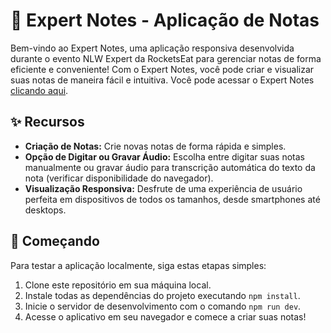 
# 📝 **Expert Notes - Aplicação de Notas**

Bem-vindo ao Expert Notes, uma aplicação responsiva desenvolvida durante o evento NLW Expert da RocketsEat para gerenciar notas de forma eficiente e conveniente! Com o Expert Notes, você pode criar e visualizar suas notas de maneira fácil e intuitiva. Você pode acessar o Expert Notes [clicando aqui](https://expert-notes.netlify.app/).

## ✨ **Recursos**

* **Criação de Notas:** Crie novas notas de forma rápida e simples.
* **Opção de Digitar ou Gravar Áudio:** Escolha entre digitar suas notas manualmente ou gravar áudio para transcrição automática do texto da nota (verificar disponibilidade do navegador).
* **Visualização Responsiva:** Desfrute de uma experiência de usuário perfeita em dispositivos de todos os tamanhos, desde smartphones até desktops.

## 🚀 **Começando**

Para testar a aplicação localmente, siga estas etapas simples:

1. Clone este repositório em sua máquina local.
2. Instale todas as dependências do projeto executando `npm install`.
3. Inicie o servidor de desenvolvimento com o comando `npm run dev`.
4. Acesse o aplicativo em seu navegador e comece a criar suas notas!
